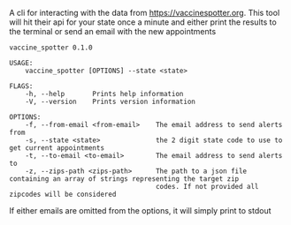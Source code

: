 A cli for interacting with the data from https://vaccinespotter.org. This tool will
hit their api for your state once a minute and either print the results to the terminal
or send an email with the new appointments

```
vaccine_spotter 0.1.0

USAGE:
    vaccine_spotter [OPTIONS] --state <state>

FLAGS:
    -h, --help       Prints help information
    -V, --version    Prints version information

OPTIONS:
    -f, --from-email <from-email>    The email address to send alerts from
    -s, --state <state>              the 2 digit state code to use to get current appointments
    -t, --to-email <to-email>        The email address to send alerts to
    -z, --zips-path <zips-path>      The path to a json file containing an array of strings representing the target zip
                                     codes. If not provided all zipcodes will be considered
```

If either emails are omitted from the options, it will simply print to stdout


